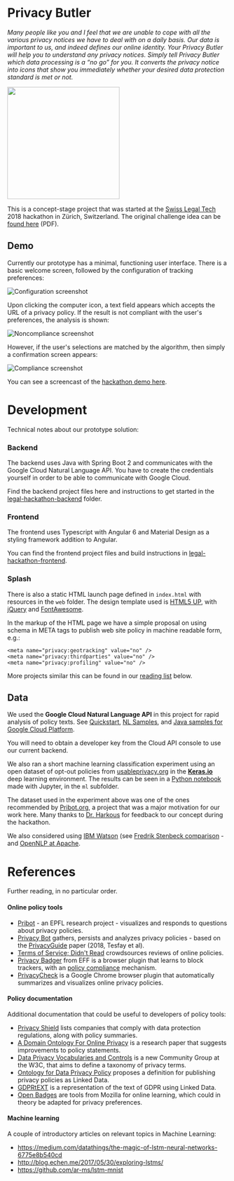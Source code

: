# Privacy Butler

_Many people like you and I feel that we are unable to cope with all the various privacy notices we have to deal with on a daily basis. Our data is important to us, and indeed defines our online identity. Your Privacy Butler will help you to understand any privacy notices. Simply tell Privacy Butler which data processing is a “no go” for you. It converts the privacy notice into icons that show you immediately whether your desired data protection standard is met or not._

[<img src="web/sticker.png" width="256">](https://github.com/SwissLegalTech)

This is a concept-stage project that was started at the [Swiss Legal Tech](http://swisslegal.tech) 2018 hackathon in Zürich, Switzerland. The original challenge idea can be [found here](SBB_Hackathon2018_PrivacyButler.pdf) (PDF).

## Demo

Currently our prototype has a minimal, functioning user interface. There is a basic welcome screen, followed by the configuration of tracking preferences:

![Configuration screenshot](the_pitch/config-screen.png)

Upon clicking the computer icon, a text field appears which accepts the URL of a privacy policy. If the result is not compliant with the user's preferences, the analysis is shown:

![Noncompliance screenshot](the_pitch/result-noncompliant.png)

However, if the user's selections are matched by the algorithm, then simply a confirmation screen appears:

![Compliance screenshot](the_pitch/result-compliant.png)

You can see a screencast of the [hackathon demo here](https://github.com/SwissLegalTech/privacy-butler/blob/master/the_pitch/privacy-butler-demo.gif).

# Development

Technical notes about our prototype solution:

### Backend

The backend uses Java with Spring Boot 2 and communicates with the Google Cloud Natural Language API.
You have to create the credentials yourself in order to be able to communicate with Google Cloud.

Find the backend project files here and instructions to get started in the [legal-hackathon-backend](./legal-hackathon-backend) folder.

### Frontend

The frontend uses Typescript with Angular 6 and Material Design as a styling framework addition to Angular.

You can find the frontend project files and build instructions in [legal-hackathon-frontend](./legal-hackathon-frontend).

### Splash

There is also a static HTML launch page defined in `index.html` with resources in the `web` folder. The design template used is [HTML5 UP](http://html5up.net), with [jQuery](https://jquery.org) and [FontAwesome](https://fontawesome.com).

In the markup of the HTML page we have a simple proposal on using schema in META tags to publish web site policy in machine readable form, e.g.:

```
<meta name="privacy:geotracking" value="no" />
<meta name="privacy:thirdparties" value="no" />
<meta name="privacy:profiling" value="no" />
```

More projects similar this can be found in our [reading list](#References) below.  

## Data

We used the **Google Cloud Natural Language API** in this project for rapid analysis of policy texts. See [Quickstart](https://cloud.google.com/natural-language/docs/quickstart), [NL Samples](https://cloud.google.com/natural-language/docs/samples), and [Java samples for Google Cloud Platform](https://github.com/GoogleCloudPlatform/java-docs-samples/tree/master/language/).

You will need to obtain a developer key from the Cloud API console to use our current backend.

We also ran a short machine learning classification experiment using an open dataset of opt-out policies from [usableprivacy.org](https://usableprivacy.org/data/) in the **[Keras.io](https://keras.io)** deep learning environment. The results can be seen in a [Python notebook](https://github.com/SwissLegalTech/privacy-butler/blob/master/ml/keras-test.ipynb) made with Jupyter, in the `ml` subfolder.

The dataset used in the experiment above was one of the ones recommended by [Pribot.org](https://pribot.org/), a project that was a major motivation for our work here. Many thanks to [Dr. Harkous](http://www.hamzaharkous.com/) for feedback to our concept during the hackathon.

We also considered using [IBM Watson](https://www.ibm.com/watson/services/natural-language-understanding/) (see [Fredrik Stenbeck comparison](http://fredrikstenbeck.com/google-natural-language-vs-watson-natural-language-understanding/) - and [OpenNLP at Apache](https://opennlp.apache.org/).

# References

Further reading, in no particular order.

#### Online policy tools

- [Pribot](https://pribot.org/) - an EPFL research project - visualizes and responds to questions about privacy policies.
- [Privacy Bot](https://cliqz-oss.github.io/privacy-bot/) gathers, persists and analyzes privacy policies - based on the [PrivacyGuide](https://github.com/cliqz-oss/privacy-bot/wiki/PrivacyGuard-Methodology) paper (2018, Tesfay et al).
- [Terms of Service; Didn't Read](https://tosdr.org/) crowdsources reviews of online policies.
- [Privacy Badger](https://www.eff.org/privacybadger) from EFF is a browser plugin that learns to block trackers, with an [policy compliance](https://www.eff.org/privacybadger/faq#-I-am-an-online-advertising-/-tracking-company.--How-do-I-stop-Privacy-Badger-from-blocking-me) mechanism.
- [PrivacyCheck](https://chrome.google.com/webstore/detail/privacycheck/poobeppenopkcbjejfjenbiepifcbclg?hl=en-US) is a Google Chrome browser plugin that automatically summarizes and visualizes online privacy policies.

#### Policy documentation

Additional documentation that could be useful to developers of policy tools:

- [Privacy Shield](https://www.privacyshield.gov/) lists companies that comply with data protection regulations, along with policy summaries.
- [A Domain Ontology For Online Privacy](http://www.semantic-web-journal.net/content/improving-readability-online-privacy-policies-through-doop-domain-ontology-online-privacy) is a research paper that suggests improvements to policy statements.
- [Data Privacy Vocabularies and Controls](https://www.w3.org/community/dpvcg/) is a new Community Group at the W3C, that aims to define a taxonomy of privacy terms.
- [Ontology for Data Privacy Policy](https://ebiquity.umbc.edu/resource/html/id/370/Ontology-for-Data-Privacy-Policy) proposes a definition for publishing privacy policies as Linked Data.
- [GDPRtEXT](https://openscience.adaptcentre.ie/projects/GDPRtEXT/) is a representation of the text of GDPR using Linked Data.
- [Open Badges](https://backpack.openbadges.org/backpack/welcome) are tools from Mozilla for online learning, which could in theory be adapted for privacy preferences.

#### Machine learning

A couple of introductory articles on relevant topics in Machine Learning:

- https://medium.com/datathings/the-magic-of-lstm-neural-networks-6775e8b540cd
- http://blog.echen.me/2017/05/30/exploring-lstms/
- https://github.com/ar-ms/lstm-mnist
